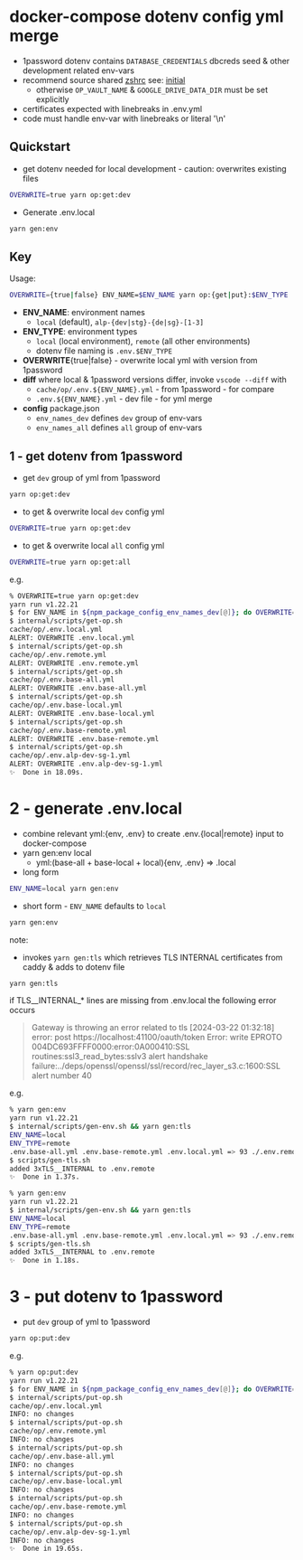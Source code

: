 # docker-compose dotenv config yml merge
- 1password dotenv contains `DATABASE_CREDENTIALS` dbcreds seed & other development related env-vars
- recommend source shared [zshrc](../../2-configure/zshrc) see: [initial](../../2-configure/1-initial.md#zshrc)
  - otherwise `OP_VAULT_NAME` & `GOOGLE_DRIVE_DATA_DIR` must be set explicitly
- certificates expected with linebreaks in .env.yml
- code must handle env-var with linebreaks or literal '\n'

## Quickstart
- get dotenv needed for local development - caution: overwrites existing files
```bash
OVERWRITE=true yarn op:get:dev
```
- Generate .env.local
```bash
yarn gen:env
```

## Key
Usage:
```bash
OVERWRITE={true|false} ENV_NAME=$ENV_NAME yarn op:{get|put}:$ENV_TYPE
```
- **ENV_NAME**: environment names 
  - `local` (default), `alp-{dev|stg}-{de|sg}-[1-3]`
- **ENV_TYPE**: environment types
  - `local` (local environment), `remote` (all other environments)
  - dotenv file naming is `.env.$ENV_TYPE`
- **OVERWRITE**{true|false} - overwrite local yml with version from 1password
- **diff** where local & 1password versions differ, invoke `vscode --diff` with
  - `cache/op/.env.${ENV_NAME}.yml` - from 1password - for compare
  - `.env.${ENV_NAME}.yml` - dev file - for yml merge
- **config** package.json 
  - `env_names_dev` defines `dev` group of env-vars
  - `env_names_all` defines `all` group of env-vars

## 1 - get dotenv from 1password
- get `dev` group of yml from 1password
```bash
yarn op:get:dev
```
- to get & overwrite local `dev` config yml
```bash
OVERWRITE=true yarn op:get:dev
```
- to get & overwrite local `all` config yml
```bash
OVERWRITE=true yarn op:get:all
```
e.g. 
```bash
% OVERWRITE=true yarn op:get:dev
yarn run v1.22.21
$ for ENV_NAME in ${npm_package_config_env_names_dev[@]}; do OVERWRITE=$OVERWRITE ENV_NAME=$ENV_NAME yarn op:get; done
$ internal/scripts/get-op.sh
cache/op/.env.local.yml
ALERT: OVERWRITE .env.local.yml
$ internal/scripts/get-op.sh
cache/op/.env.remote.yml
ALERT: OVERWRITE .env.remote.yml
$ internal/scripts/get-op.sh
cache/op/.env.base-all.yml
ALERT: OVERWRITE .env.base-all.yml
$ internal/scripts/get-op.sh
cache/op/.env.base-local.yml
ALERT: OVERWRITE .env.base-local.yml
$ internal/scripts/get-op.sh
cache/op/.env.base-remote.yml
ALERT: OVERWRITE .env.base-remote.yml
$ internal/scripts/get-op.sh
cache/op/.env.alp-dev-sg-1.yml
ALERT: OVERWRITE .env.alp-dev-sg-1.yml
✨  Done in 18.09s. 
```

#  2 - generate .env.local
- combine relevant yml:{env, .env} to create .env.{local|remote} input to docker-compose
- yarn gen:env local
  - yml:(base-all + base-local + local){env, .env} => .local
- long form
```bash
ENV_NAME=local yarn gen:env
```
- short form - `ENV_NAME` defaults to `local`
```bash
yarn gen:env
```
note: 
- invokes `yarn gen:tls` which retrieves TLS INTERNAL certificates from caddy & adds to dotenv file
```bash
yarn gen:tls
```
if TLS__INTERNAL_* lines are missing from .env.local the following error occurs
> Gateway is throwing an error related to tls [2024-03-22 01:32:18] error: post https://localhost:41100/oauth/token Error: write EPROTO 004DC693FFFF0000:error:0A000410:SSL routines:ssl3_read_bytes:sslv3 alert handshake failure:../deps/openssl/openssl/ssl/record/rec_layer_s3.c:1600:SSL alert number 40

e.g. 
```bash
% yarn gen:env
yarn run v1.22.21
$ internal/scripts/gen-env.sh && yarn gen:tls
ENV_NAME=local
ENV_TYPE=remote
.env.base-all.yml .env.base-remote.yml .env.local.yml => 93 ./.env.remote
$ scripts/gen-tls.sh
added 3xTLS__INTERNAL to .env.remote
✨  Done in 1.37s.

% yarn gen:env
yarn run v1.22.21
$ internal/scripts/gen-env.sh && yarn gen:tls
ENV_NAME=local
ENV_TYPE=remote
.env.base-all.yml .env.base-remote.yml .env.local.yml => 93 ./.env.remote
$ scripts/gen-tls.sh
added 3xTLS__INTERNAL to .env.remote
✨  Done in 1.18s.
```

# 3 - put dotenv to 1password
- put `dev` group of yml to 1password
```bash
yarn op:put:dev
```

e.g. 
```bash
% yarn op:put:dev
yarn run v1.22.21
$ for ENV_NAME in ${npm_package_config_env_names_dev[@]}; do OVERWRITE=$OVERWRITE ENV_NAME=$ENV_NAME yarn op:put; done
$ internal/scripts/put-op.sh
cache/op/.env.local.yml
INFO: no changes
$ internal/scripts/put-op.sh
cache/op/.env.remote.yml
INFO: no changes
$ internal/scripts/put-op.sh
cache/op/.env.base-all.yml
INFO: no changes
$ internal/scripts/put-op.sh
cache/op/.env.base-local.yml
INFO: no changes
$ internal/scripts/put-op.sh
cache/op/.env.base-remote.yml
INFO: no changes
$ internal/scripts/put-op.sh
cache/op/.env.alp-dev-sg-1.yml
INFO: no changes
✨  Done in 19.65s.
```